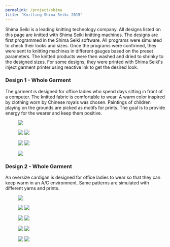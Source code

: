 ```yaml
---
permalink: /project/shima
title: "Knitting-Shima Seiki 2015"
---
```

Shima Seiki is a leading knitting technology company. All designs listed on this page are knitted with Shima Seiki knitting machines. The designs are first programmed in the Shima Seiki software. All programs were simulated to check their looks and sizes. Once the programs were confirmed, they were sent to knitting machines in different gauges based on the preset parameters. The knitted products were then washed and dried to shrinky to the designed sizes. For some designs, they were printed with Shima Seiki's inject garment printer using reactive ink to get the desired look.  
  
### Design 1 - Whole Garment
The garment is designed for office ladies who spend days sitting in front of a computer. The knitted fabric is comfortable to wear. A warm color inspired by clothing worn by Chinese royals was chosen. Paintings of children playing on the grounds are picked as motifs for prints. The goal is to provide energy for the wearer and keep them positive. 
<figure>
  <a href="https://sxia2.github.io/projects_data/shima/10.png"><img src="https://sxia2.github.io/projects_data/shima/10.png"></a>
</figure>
<figure class="half">
  <a href="https://sxia2.github.io/projects_data/shima/11.PNG"><img src="https://sxia2.github.io/projects_data/shima/11.PNG"></a>
  <a href="https://sxia2.github.io/projects_data/shima/12.PNG"><img src="https://sxia2.github.io/projects_data/shima/12.PNG"></a>
</figure>
<figure class="half">
  <a href="https://sxia2.github.io/projects_data/shima/13.jpg"><img src="https://sxia2.github.io/projects_data/shima/13.jpg"></a>
  <a href="https://sxia2.github.io/projects_data/shima/14.jpg"><img src="https://sxia2.github.io/projects_data/shima/14.jpg"></a>
</figure>
<figure>
  <a href="https://sxia2.github.io/projects_data/shima/15.JPG"><img src="https://sxia2.github.io/projects_data/shima/15.JPG"></a>
</figure>

### Design 2 - Whole Garment
An oversize cardigan is designed for office ladies to wear so that they can keep warm in an A/C environment. Same patterns are simulated with different yarns and prints.
<figure>
  <a href="https://sxia2.github.io/projects_data/shima/20.bmp"><img src="https://sxia2.github.io/projects_data/shima/20.bmp"></a>
</figure>
<figure class="half">
  <a href="https://sxia2.github.io/projects_data/shima/21.png"><img src="https://sxia2.github.io/projects_data/shima/21.png"></a>
  <a href="https://sxia2.github.io/projects_data/shima/22.png"><img src="https://sxia2.github.io/projects_data/shima/22.png"></a>
</figure>
<figure class="half">
  <a href="https://sxia2.github.io/projects_data/shima/23.png"><img src="https://sxia2.github.io/projects_data/shima/23.png"></a>
  <a href="https://sxia2.github.io/projects_data/shima/24.png"><img src="https://sxia2.github.io/projects_data/shima/24.png"></a>
</figure>
<figure class="half">
  <a href="https://sxia2.github.io/projects_data/shima/25.png"><img src="https://sxia2.github.io/projects_data/shima/25.png"></a>
  <a href="https://sxia2.github.io/projects_data/shima/26.png"><img src="https://sxia2.github.io/projects_data/shima/26.png"></a>
</figure>
<figure class="half">
  <a href="https://sxia2.github.io/projects_data/shima/27.png"><img src="https://sxia2.github.io/projects_data/shima/27.png"></a>
  <a href="https://sxia2.github.io/projects_data/shima/28.png"><img src="https://sxia2.github.io/projects_data/shima/28.png"></a>
</figure>